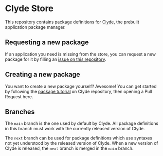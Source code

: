 # Clyde Store

This repository contains package definitions for [Clyde][], the prebuilt application package manager.

[Clyde]: https://github.com/agateau/clyde

## Requesting a new package

If an application you need is missing from the store, you can request a new package for it by filling an [issue on this repository][request-package].

[request-package]: https://github.com/agateau/clyde-store/issues/new?template=package.md

## Creating a new package

You want to create a new package yourself? Awesome! You can get started by following the [package tutorial][tutorial] on Clyde repository, then opening a Pull Request here.

[tutorial]: https://github.com/agateau/clyde/blob/main/docs/creating-a-package.md

## Branches

The `main` branch is the one used by default by Clyde. All package definitions in this branch must work with the currently released version of Clyde.

The `next` branch can be used for package definitions which use syntaxes not yet understood by the released version of Clyde. When a new version of Clyde is released, the `next` branch is merged in the `main` branch.
